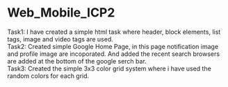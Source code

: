 # Web_Mobile_ICP2
Task1: I have created a simple html task where header, block elements, list tags, image and video tags are used.</br>
Task2: Created simple Google Home Page, in this page notification image and profile image are incoporated. And added the recent search browsers are added at the bottom of the google serch bar.</br>
Task3: Created the simple 3x3 color grid system where i have used the random colors for each grid.

